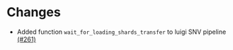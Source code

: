# Changes

* Added function `wait_for_loading_shards_transfer` to luigi SNV pipeline [(#261)](https://github.com/broadinstitute/hail-elasticsearch-pipelines/pull/261)
